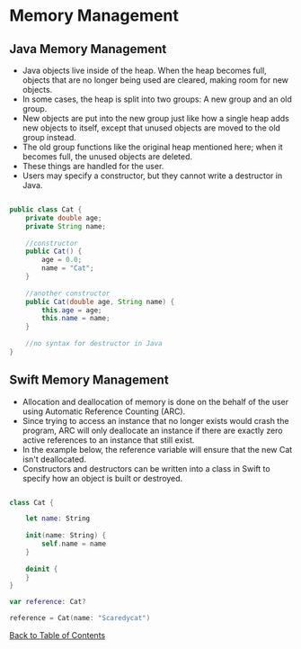# Memory Management

## Java Memory Management

* Java objects live inside of the heap. When the heap becomes full, objects that are no longer being used are cleared, making room for new objects.
* In some cases, the heap is split into two groups: A new group and an old group.
* New objects are put into the new group just like how a single heap adds new objects to itself, except that unused objects are moved to the old group instead.
* The old group functions like the original heap mentioned here; when it becomes full, the unused objects are deleted.
* These things are handled for the user.
* Users may specify a constructor, but they cannot write a destructor in Java.

```Java

public class Cat {
	private double age;
	private String name;
	
	//constructor
	public Cat() {
		age = 0.0;
		name = "Cat";
	}
	
	//another constructor
	public Cat(double age, String name) {
		this.age = age;
		this.name = name;
	}
	
	//no syntax for destructor in Java
}

```

## Swift Memory Management

* Allocation and deallocation of memory is done on the behalf of the user using Automatic Reference Counting (ARC).
* Since trying to access an instance that no longer exists would crash the program, ARC will only deallocate an instance if there are exactly zero active references to an instance that still exist.
* In the example below, the reference variable will ensure that the new Cat isn't deallocated.
* Constructors and destructors can be written into a class in Swift to specify how an object is built or destroyed.

```Swift

class Cat {

	let name: String
	
	init(name: String) {
		self.name = name
	}
	
	deinit {
	}
}

var reference: Cat?

reference = Cat(name: "Scaredycat")

```
[Back to Table of Contents](README.md)
